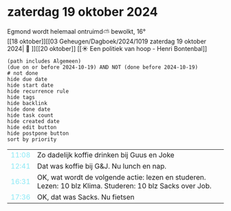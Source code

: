 # zaterdag 19 oktober 2024

Egmond wordt helemaal ontruimd⛅ bewolkt, 16°<br>[[18 oktober]][[03 Geheugen/Dagboek/2024/1019 zaterdag 19 oktober 2024| 📓 ]][[20 oktober]]
[[☀️ Een politiek van hoop - Henri Bontenbal]]
```tasks
(path includes Algemeen)
(due on or before 2024-10-19) AND NOT (done before 2024-10-19)
# not done
hide due date
hide start date
hide recurrence rule
hide tags
hide backlink
hide done date
hide task count
hide created date
hide edit button
hide postpone button 
sort by priority 
```

|     |   |
| --- | ---  |
| <font color=#8be9f6>11:08 |  Zo dadelijk koffie drinken bij Guus en Joke |
| <font color=#8be9f6>12:41 |  Dat was koffie bij G&J. Nu lunch en nap. |
| <font color=#8be9f6>16:31 |  OK, wat wordt de volgende actie: lezen en studeren. Lezen: 10 blz Klima. Studeren: 10 blz Sacks over Job. |
| <font color=#8be9f6>17:36 |  OK, dat was Sacks. Nu fietsen  |